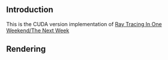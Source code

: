 ## Introduction

This is the CUDA version implementation of [Ray Tracing In One Weekend/The Next Week](https://github.com/RayTracing/raytracing.github.io)


## Rendering

![]()

![]()